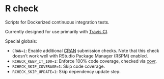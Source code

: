 # R check

Scripts for Dockerized continuous integration tests.

Currently designed for use primarily with [Travis CI][].

Special globals:

- `CRAN=1`: Enable additional [CRAN][] submission checks. Note that this check doesn't work well with RStudio Package Manager (RSPM) enabled.
- `RCHECK_KEEP_IT_100=1`: Enforce 100% code coverage, checked via [covr][].
- `RCHECK_SKIP_COVERAGE=1`: Skip code coverage.
- `RCHECK_SKIP_UPDATE=1`: Skip dependency update step.

[covr]: https://cran.r-project.org/package=covr
[cran]: https://cran.r-project.org/
[travis ci]: https://travis-ci.com/
